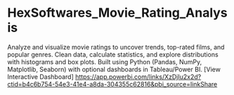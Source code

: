 # HexSoftwares_Movie_Rating_Analysis
Analyze and visualize movie ratings to uncover trends, top-rated films, and popular genres. Clean data, calculate statistics, and explore distributions with histograms and box plots. Built using Python (Pandas, NumPy, Matplotlib, Seaborn) with optional dashboards in Tableau/Power BI.
[View Interactive Dashboard] https://app.powerbi.com/links/XzDjIu2x2d?ctid=b4c6b754-54e3-41e4-a8da-304355c62816&pbi_source=linkShare
